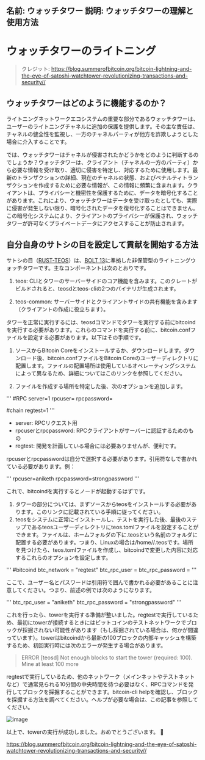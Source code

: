 名前: ウォッチタワー
説明: ウォッチタワーの理解と使用方法
---

# ウォッチタワーのライトニング

> クレジット: https://blog.summerofbitcoin.org/bitcoin-lightning-and-the-eye-of-satoshi-watchtower-revolutionizing-transactions-and-security//

## ウォッチタワーはどのように機能するのか？

ライトニングネットワークエコシステムの重要な部分であるウォッチタワーは、ユーザーのライトニングチャネルに追加の保護を提供します。その主な責任は、チャネルの健全性を監視し、一方のチャネルパーティが他方を詐欺しようとした場合に介入することです。

では、ウォッチタワーはチャネルが侵害されたかどうかをどのように判断するのでしょうか？ウォッチタワーは、クライアント（チャネルの一方のパーティ）から必要な情報を受け取り、適切に侵害を特定し、対応するために使用します。最新のトランザクションの詳細、現在のチャネルの状態、およびペナルティトランザクションを作成するために必要な情報が、この情報に頻繁に含まれます。クライアントは、プライバシーと機密性を保護するために、データを暗号化することがあります。これにより、ウォッチタワーはデータを受け取ったとしても、実際に侵害が発生しない限り、暗号化されたデータを復号化することはできません。この暗号化システムにより、クライアントのプライバシーが保護され、ウォッチタワーが許可なくプライベートデータにアクセスすることが防止されます。

## 自分自身のサトシの目を設定して貢献を開始する方法

サトシの目（[RUST-TEOS](https://github.com/talaia-labs/rust-teos?ref=blog.summerofbitcoin.org)）は、[BOLT 13](https://github.com/sr-gi/bolt13/blob/master/13-watchtowers.md?ref=blog.summerofbitcoin.org)に準拠した非保管型のライトニングウォッチタワーです。主なコンポーネントは次のとおりです。

1. teos: CLIとタワーのサーバーサイドのコア機能を含みます。このクレートがビルドされると、teosdとteos-cliの2つのバイナリが生成されます。

2. teos-common: サーバーサイドとクライアントサイドの共有機能を含みます（クライアントの作成に役立ちます）。

タワーを正常に実行するには、teosdコマンドでタワーを実行する前にbitcoindを実行する必要があります。これらのコマンドを実行する前に、bitcoin.confファイルを設定する必要があります。以下はその手順です。

1. ソースからBitcoin Coreをインストールするか、ダウンロードします。ダウンロード後、bitcoin.confファイルをBitcoin Coreのユーザーディレクトリに配置します。ファイルの配置場所は使用しているオペレーティングシステムによって異なるため、詳細についてはこのリンクを参照してください。

2. ファイルを作成する場所を特定した後、次のオプションを追加します。

'''
#RPC
server=1
rpcuser=<your-user>
rpcpassword=<your-password>

#chain
regtest=1
'''

* server: RPCリクエスト用
* rpcuserとrpcpassword: RPCクライアントがサーバーに認証するためのもの
* regtest: 開発を計画している場合には必要ありませんが、便利です。

rpcuserとrpcpasswordは自分で選択する必要があります。引用符なしで書かれている必要があります。例：

'''
rpcuser=aniketh
rpcpassword=strongpassword
'''

これで、bitcoindを実行するとノードが起動するはずです。

1. タワーの部分については、まずソースからteosをインストールする必要があります。このリンクに記載されている手順に従ってください。
2. teosをシステムに正常にインストールし、テストを実行した後、最後のステップであるteosユーザーディレクトリにteos.tomlファイルを設定することができます。ファイルは、ホームフォルダの下に.teosという名前のフォルダに配置する必要があります。つまり、Linuxの場合は/home/<your-username>/.teosです。場所を見つけたら、teos.tomlファイルを作成し、bitcoindで変更した内容に対応するこれらのオプションを設定します。

'''
#bitcoind
btc_network = "regtest"
btc_rpc_user = <your-user>
btc_rpc_password = <your-password>
'''

ここで、ユーザー名とパスワードは引用符で囲んで書かれる必要があることに注意してください。つまり、前述の例では次のようになります。

'''
btc_rpc_user = "aniketh"
btc_rpc_password = "strongpassword"
'''

これを行ったら、towerを実行する準備が整いました。regtestで実行しているため、最初にtowerが接続するときにはビットコインのテストネットワークでブロックが採掘されない可能性があります（もし採掘されている場合は、何かが間違っています）。towerはbitcoindから最新の100ブロックの内部キャッシュを構築するため、初回実行時には次のエラーが発生する場合があります。

> ERROR [teosd] Not enough blocks to start the tower (required: 100). Mine at least 100 more

regtestで実行しているため、他のネットワーク（メインネットやテストネットなど）で通常見られる10分間の中央時間を待つ必要はなく、RPCコマンドを発行してブロックを採掘することができます。bitcoin-cli helpを確認し、ブロックを採掘する方法を調べてください。ヘルプが必要な場合は、この記事を参照してください。

![image](assets\2.png)

以上で、towerの実行が成功しました。おめでとうございます。 🎉

https://blog.summerofbitcoin.org/bitcoin-lightning-and-the-eye-of-satoshi-watchtower-revolutionizing-transactions-and-security//